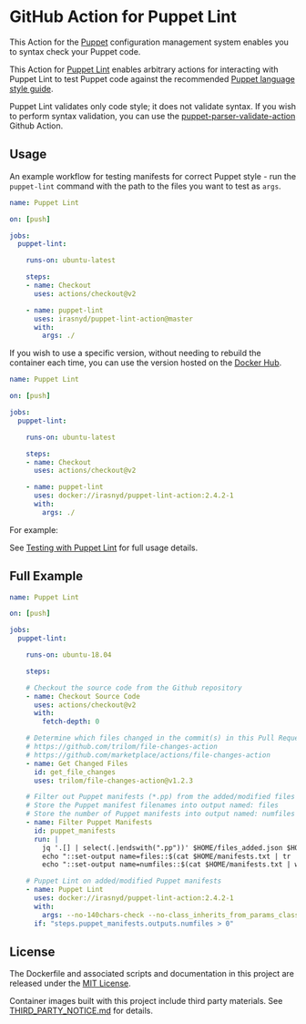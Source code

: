 # GitHub Action for Puppet Lint

This Action for the [Puppet](https://puppet.com/) configuration management
system enables you to syntax check your Puppet code.

This Action for [Puppet Lint](http://puppet-lint.com/) enables arbitrary
actions for interacting with Puppet Lint to test Puppet code against the
recommended [Puppet language style guide](puppet.com/docs/puppet/latest/style_guide.html).

Puppet Lint validates only code style; it does not validate syntax. If you wish
to perform syntax validation, you can use the
[puppet-parser-validate-action](https://github.com/irasnyd/puppet-parser-validate-action/)
Github Action.

## Usage

An example workflow for testing manifests for correct Puppet style - run the
`puppet-lint` command with the path to the files you want to test as `args`.

```yaml
name: Puppet Lint

on: [push]

jobs:
  puppet-lint:

    runs-on: ubuntu-latest

    steps:
    - name: Checkout
      uses: actions/checkout@v2

    - name: puppet-lint
      uses: irasnyd/puppet-lint-action@master
      with:
        args: ./
```

If you wish to use a specific version, without needing to rebuild the container
each time, you can use the version hosted on the [Docker Hub](https://hub.docker.com/r/irasnyd/puppet-parser-validate-action).

```yaml
name: Puppet Lint

on: [push]

jobs:
  puppet-lint:

    runs-on: ubuntu-latest

    steps:
    - name: Checkout
      uses: actions/checkout@v2

    - name: puppet-lint
      uses: docker://irasnyd/puppet-lint-action:2.4.2-1
      with:
        args: ./
```

For example:

See [Testing with Puppet Lint](https://github.com/rodjek/puppet-lint#testing-with-puppet-lint)
for full usage details.

## Full Example

```yaml
name: Puppet Lint

on: [push]

jobs:
  puppet-lint:

    runs-on: ubuntu-18.04

    steps:

    # Checkout the source code from the Github repository
    - name: Checkout Source Code
      uses: actions/checkout@v2
      with:
        fetch-depth: 0

    # Determine which files changed in the commit(s) in this Pull Request
    # https://github.com/trilom/file-changes-action
    # https://github.com/marketplace/actions/file-changes-action
    - name: Get Changed Files
      id: get_file_changes
      uses: trilom/file-changes-action@v1.2.3

    # Filter out Puppet manifests (*.pp) from the added/modified files
    # Store the Puppet manifest filenames into output named: files
    # Store the number of Puppet manifests into output named: numfiles
    - name: Filter Puppet Manifests
      id: puppet_manifests
      run: |
        jq '.[] | select(.|endswith(".pp"))' $HOME/files_added.json $HOME/files_modified.json > $HOME/manifests.txt
        echo "::set-output name=files::$(cat $HOME/manifests.txt | tr '\n' ' ')"
        echo "::set-output name=numfiles::$(cat $HOME/manifests.txt | wc -l)"

    # Puppet Lint on added/modified Puppet manifests
    - name: Puppet Lint
      uses: docker://irasnyd/puppet-lint-action:2.4.2-1
      with:
        args: --no-140chars-check --no-class_inherits_from_params_class-check --no-relative_classname_inclusion-check ${{ steps.puppet_manifests.outputs.files }}
      if: "steps.puppet_manifests.outputs.numfiles > 0"
```

## License

The Dockerfile and associated scripts and documentation in this project are
released under the [MIT License](LICENSE).

Container images built with this project include third party materials. See
[THIRD_PARTY_NOTICE.md](THIRD_PARTY_NOTICE.md) for details.

